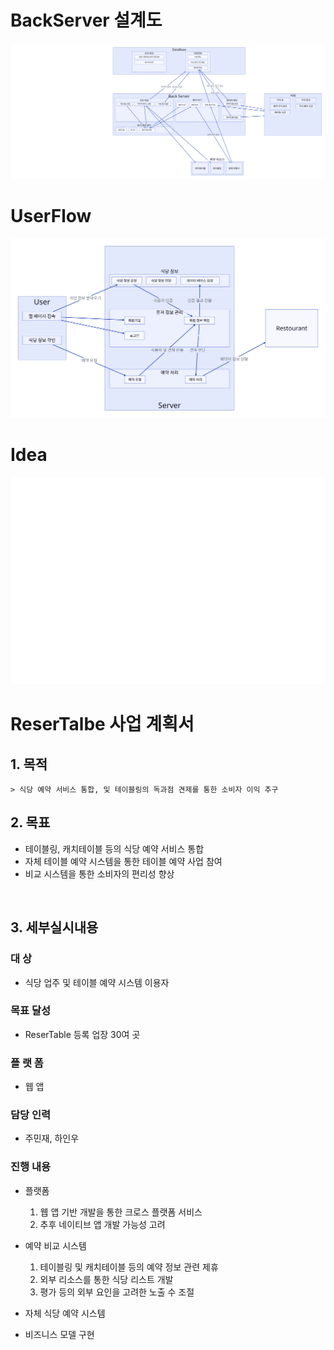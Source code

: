 # BackServer 설계도
<img src='./back.svg'/>

<br/>

# UserFlow
<img src='./userflow.svg'/>

<br/>

# Idea
<img src='./idea.svg'/>

<br/>


# ReserTalbe 사업 계획서


## 1. 목적 <br/>
    > 식당 예약 서비스 통합, 및 테이블링의 독과점 견제를 통한 소비자 이익 추구


## 2. 목표
 - 테이블링, 캐치테이블 등의 식당 예약 서비스 통합
 - 자체 테이블 예약 시스템을 통한 테이블 예약 사업 참여
 - 비교 시스템을 통한 소비자의 편리성 향상

<br>

## 3. 세부실시내용
### 대     상
- 식당 업주 및 테이블 예약 시스템 이용자
### 목표 달성 
- ReserTable 등록 업장 30여 곳
### 플  랫 폼 
- 웹 앱
### 담당 인력 
- 주민재, 하인우

### 진행 내용

- 플랫폼 
    1. 웹 앱 기반 개발을 통한 크로스 플랫폼 서비스 
    2. 추후 네이티브 앱 개발 가능성 고려
- 예약 비교 시스템
    1. 테이블링 및 캐치테이블 등의 예약 정보 관련 제휴
    2. 외부 리소스를 통한 식당 리스트 개발
    3. 평가 등의 외부 요인을 고려한 노출 수 조절

- 자체 식당 예약 시스템 
     
- 비즈니스 모델 구현
    
